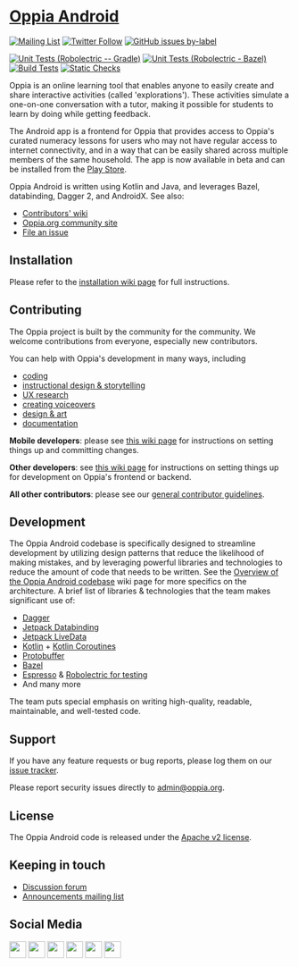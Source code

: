 # [Oppia Android](https://www.oppia.org)

[![Mailing List](https://img.shields.io/badge/Mailing%20List-Oppia%20Android-dev.svg)](mailto:oppia-android-dev@googlegroups.com) [![Twitter Follow](https://img.shields.io/twitter/follow/oppiaorg.svg?style=social&label=Follow&maxAge=2592000?style=flat-square)](https://twitter.com/oppiaorg) [![GitHub issues by-label](https://img.shields.io/github/issues-search/oppia/oppia-android?label=Available%20starter%20issues&query=is%3Aopen%20is%3Aissue%20label%3A%22good%20first%20issue%22%20no%3Aassignee)](https://github.com/oppia/oppia-android/issues?q=is%3Aopen+is%3Aissue+label%3A%22good+first+issue%22+no%3Aassignee)

[![Unit Tests (Robolectric -- Gradle)](https://github.com/oppia/oppia-android/actions/workflows/main.yml/badge.svg)](https://github.com/oppia/oppia-android/actions/workflows/main.yml) [![Unit Tests (Robolectric - Bazel)](https://github.com/oppia/oppia-android/actions/workflows/unit_tests.yml/badge.svg)](https://github.com/oppia/oppia-android/actions/workflows/unit_tests.yml) [![Build Tests](https://github.com/oppia/oppia-android/actions/workflows/build_tests.yml/badge.svg)](https://github.com/oppia/oppia-android/actions/workflows/build_tests.yml) [![Static Checks](https://github.com/oppia/oppia-android/actions/workflows/static_checks.yml/badge.svg)](https://github.com/oppia/oppia-android/actions/workflows/static_checks.yml)

Oppia is an online learning tool that enables anyone to easily create and share interactive activities (called 'explorations'). These activities simulate a one-on-one conversation with a tutor, making it possible for students to learn by doing while getting feedback.

The Android app is a frontend for Oppia that provides access to Oppia's curated numeracy lessons for users who may not have regular access to internet connectivity, and in a way that can be easily shared across multiple members of the same household. The app is now available in beta and can be installed from the [Play Store](https://play.google.com/store/apps/details?id=org.oppia.android).

Oppia Android is written using Kotlin and Java, and leverages Bazel, databinding, Dagger 2, and AndroidX. See also:

  * [Contributors' wiki](https://github.com/oppia/oppia-android/wiki)
  * [Oppia.org community site](https://www.oppia.org)
  * [File an issue](https://github.com/oppia/oppia-android/issues/new/choose)

## Installation

Please refer to the [installation wiki page](https://github.com/oppia/oppia-android/wiki/Contributing-to-Oppia-android#install-oppia-android) for full instructions.

## Contributing

The Oppia project is built by the community for the community. We welcome contributions from everyone, especially new contributors.

You can help with Oppia's development in many ways, including 
- [coding](https://github.com/oppia/oppia-android/wiki#instructions-for-making-a-code-change) 
- [instructional design & storytelling](https://github.com/oppia/oppia/wiki/Teaching-with-Oppia)
- [UX research](https://github.com/oppia/oppia/wiki/Conducting-research-with-students)
- [creating voiceovers](https://github.com/oppia/oppia/wiki/Instructions-for-voice-artists)
- [design & art](https://github.com/oppia/oppia/wiki/Contributing-to-Oppia%27s-design)
- [documentation](https://github.com/oppia/oppia-android/issues/1723)

**Mobile developers**: please see [this wiki page](https://github.com/oppia/oppia-android/wiki#instructions-for-making-a-code-change) for instructions on setting things up and committing changes.

**Other developers**: see [this wiki page](https://github.com/oppia/oppia/wiki/Contributing-code-to-Oppia#setting-things-up) for instructions on setting things up for development on Oppia's frontend or backend.

**All other contributors**: please see our [general contributor guidelines](https://github.com/oppia/oppia/wiki).


## Development
The Oppia Android codebase is specifically designed to streamline development by utilizing design patterns that reduce the likelihood of making mistakes, and by leveraging powerful libraries and technologies to reduce the amount of code that needs to be written. See the [Overview of the Oppia Android codebase](https://github.com/oppia/oppia-android/wiki/Overview-of-the-Oppia-Android-codebase-and-architecture) wiki page for more specifics on the architecture. A brief list of libraries & technologies that the team makes significant use of:
- [Dagger](https://dagger.dev/)
- [Jetpack Databinding](https://developer.android.com/topic/libraries/data-binding)
- [Jetpack LiveData](https://developer.android.com/topic/libraries/architecture/livedata)
- [Kotlin](https://kotlinlang.org/) + [Kotlin Coroutines](https://kotlinlang.org/docs/reference/coroutines-overview.html)
- [Protobuffer](https://developers.google.com/protocol-buffers)
- [Bazel](https://bazel.build/)
- [Espresso](https://developer.android.com/training/testing/espresso) & [Robolectric for testing](http://robolectric.org/)
- And many more

The team puts special emphasis on writing high-quality, readable, maintainable, and well-tested code.


## Support

If you have any feature requests or bug reports, please log them on our [issue tracker](https://github.com/oppia/oppia-android/issues/new/choose).

Please report security issues directly to admin@oppia.org.


## License

The Oppia Android code is released under the [Apache v2 license](https://github.com/oppia/oppia-android/blob/develop/LICENSE).


## Keeping in touch

  * [Discussion forum](https://github.com/oppia/oppia-android/discussions)
  * [Announcements mailing list](http://groups.google.com/group/oppia-announce)

## Social Media
[<img height="30" src="https://img.shields.io/badge/twitter-1DA1F2.svg?&style=for-the-badge&logo=twitter&logoColor=white" />][twitter]
[<img height="30" src="https://img.shields.io/badge/linkedin-0077B5.svg?&style=for-the-badge&logo=linkedin&logoColor=white" />][LinkedIn]
[<img height="30" src = "https://img.shields.io/badge/facebook-1877F2.svg?&style=for-the-badge&logo=facebook&logoColor=white">][Facebook]
[<img height="30" src = "https://img.shields.io/badge/medium-12100E.svg?&style=for-the-badge&logo=medium&logoColor=white">][medium]
[<img height="30" src = "https://img.shields.io/badge/oppia.org%20youtube-FF0000.svg?&style=for-the-badge&logo=youtube&logoColor=white">][oppia-org-youtube]
[<img height="30" src = "https://img.shields.io/badge/oppia%20dev%20youtube-FF0000.svg?&style=for-the-badge&logo=youtube&logoColor=white">][dev-youtube]

[twitter]: https://twitter.com/oppiaorg
[linkedIn]: https://www.linkedin.com/company/oppia-org/
[medium]: https://medium.com/@oppia.org
[facebook]: https://www.facebook.com/oppiaorg/
[oppia-org-youtube]: https://www.youtube.com/channel/UC5c1G7BNDCfv1rczcBp9FPw
[dev-youtube]: https://www.youtube.com/channel/UCsrAX-oeqm0-NIQzQrdiUkQ
